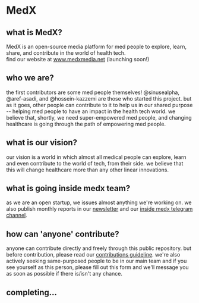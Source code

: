 # MedX
## what is MedX?
MedX is an open-source media platform for med people to explore, learn, share, and contribute in the world of health tech.  
find our website at www.medxmedia.net (launching soon!)

## who we are?
the first contributors are some med people themselves! @sinusealpha, @aref-asadi, and @hossein-kazzemi are those who started this project. but as it goes, other people can contribute to it to help us in our shared purpose -- helping med people to have an impact in the health tech world. we believe that, shortly, we need super-empowered med people, and changing healthcare is going through the path of empowering med people.

## what is our vision?
our vision is a world in which almost all medical people can explore, learn and even contribute to the world of tech, from their side. we believe that this will change healthcare more than any other linear innovations. 

## what is going inside medx team?
as we are an open startup, we issues almost anything we're working on. we also publish monthly reports in our [newsletter](https://medxmedia.substack.com/) and our [inside medx telegram channel](https://t.me/insidemedx).

## how can 'anyone' contribute?
anyone can contribute directly and freely through this public repository. but before contribution, please read our [contributions guideline](). we're also actively seeking same-purposed people to be in our main team and if you see yourself as this person, please fill out this form and we'll message you as soon as possible if there is/isn't any chance.

## completing...
